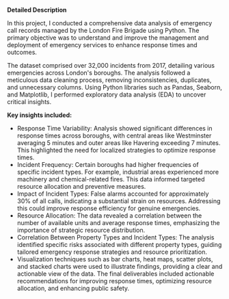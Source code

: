 **Detailed Description**

In this project, I conducted a comprehensive data analysis of emergency call records managed by the London Fire Brigade using Python. The primary objective was to understand and improve the management and deployment of emergency services to enhance response times and outcomes.

The dataset comprised over 32,000 incidents from 2017, detailing various emergencies across London's boroughs. The analysis followed a meticulous data cleaning process, removing inconsistencies, duplicates, and unnecessary columns. Using Python libraries such as Pandas, Seaborn, and Matplotlib, I performed exploratory data analysis (EDA) to uncover critical insights.

**Key insights included:**

- Response Time Variability: Analysis showed significant differences in response times across boroughs, with central areas like Westminster averaging 5 minutes and outer areas like Havering exceeding 7 minutes. This highlighted the need for localized strategies to optimize response times.
- Incident Frequency: Certain boroughs had higher frequencies of specific incident types. For example, industrial areas experienced more machinery and chemical-related fires. This data informed targeted resource allocation and preventive measures.
- Impact of Incident Types: False alarms accounted for approximately 30% of all calls, indicating a substantial strain on resources. Addressing this could improve response efficiency for genuine emergencies.
- Resource Allocation: The data revealed a correlation between the number of available units and average response times, emphasizing the importance of strategic resource distribution.
- Correlation Between Property Types and Incident Types: The analysis identified specific risks associated with different property types, guiding tailored emergency response strategies and resource prioritization.
- Visualization techniques such as bar charts, heat maps, scatter plots, and stacked charts were used to illustrate findings, providing a clear and actionable view of the data. The final deliverables included actionable recommendations for improving response times, optimizing resource allocation, and enhancing public safety.
